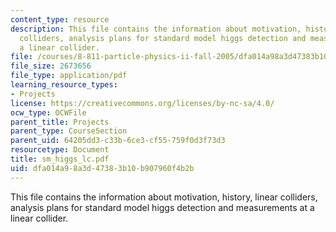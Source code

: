 ```yaml
---
content_type: resource
description: This file contains the information about motivation, history, linear
  colliders, analysis plans for standard model higgs detection and measurements at
  a linear collider.
file: /courses/8-811-particle-physics-ii-fall-2005/dfa014a98a3d47383b10b907960f4b2b_sm_higgs_lc.pdf
file_size: 2673656
file_type: application/pdf
learning_resource_types:
- Projects
license: https://creativecommons.org/licenses/by-nc-sa/4.0/
ocw_type: OCWFile
parent_title: Projects
parent_type: CourseSection
parent_uid: 64205dd3-c33b-6ce3-cf55-759f0d3f73d3
resourcetype: Document
title: sm_higgs_lc.pdf
uid: dfa014a9-8a3d-4738-3b10-b907960f4b2b
---
```

This file contains the information about motivation, history, linear colliders, analysis plans for standard model higgs detection and measurements at a linear collider.